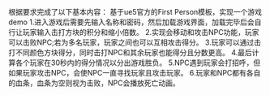 根据要求完成了以下基本内容：
基于ue5官方的First Person模板，实现一个游戏demo
1.进入游戏后需要先输入名称和密码，然后加载游戏界面，加载完毕后会自行让玩家输入击打方块的积分和缩小倍数。
2.实现会移动和攻击NPC功能，玩家可以击败NPC;若为多名玩家，玩家之间也可以互相攻击得分。
3.玩家可以通过击打不同颜色方块得分，同时击打NPC和其余玩家也能得分且分数更高。
4.最后计算各个玩家在30秒内的得分情况以分出游戏胜负。
5.NPC遇到玩家会打招呼，但如果玩家攻击NPC，会使NPC一直寻找玩家且攻击玩家。
6.玩家和NPC都有各自的血条，血条为空则视为击败，NPC会播放死亡动画。
